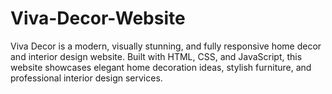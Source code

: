 # Viva-Decor-Website
Viva Decor is a modern, visually stunning, and fully responsive home decor and interior design website. Built with HTML, CSS, and JavaScript, this website showcases elegant home decoration ideas, stylish furniture, and professional interior design services.
